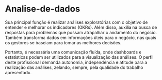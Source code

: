 # Analise-de-dados
Sua principal função é realizar análises exploratórias com o objetivo de entender e melhorar os indicadores (OKRs). 
Além disso, auxilia na busca de respostas para problemas que possam atrapalhar o andamento do negócio. 
Também transforma dados em informações úteis para o negócio, nas quais os gestores se baseiam para tomar as melhores decisões. 

Portanto, é necessária uma comunicação fluída, onde dashboards e estatísticas podem ser utilizados para a visualização das análises. 
O perfil deste profissional demanda autonomia, independência e atitude para a realização das análises, zelando, sempre, pela qualidade do trabalho apresentado.



